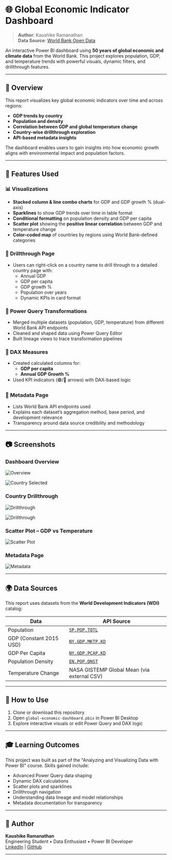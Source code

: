 # 🌐 Global Economic Indicator Dashboard

> **Author**: Kaushike Ramanathan  
> **Data Source**: [World Bank Open Data](https://databank.worldbank.org)

An interactive Power BI dashboard using **50 years of global economic and climate data** from the World Bank. This project explores population, GDP, and temperature trends with powerful visuals, dynamic filters, and drillthrough features.

---

## 📌 Overview

This report visualizes key global economic indicators over time and across regions:
- **GDP trends by country**
- **Population and density**
- **Correlation between GDP and global temperature change**
- **Country-wise drillthrough exploration**
- **API-based metadata insights**

The dashboard enables users to gain insights into how economic growth aligns with environmental impact and population factors.

---

## 🧰 Features Used

### 📊 **Visualizations**
- **Stacked column & line combo charts** for GDP and GDP growth % (dual-axis)
- **Sparklines** to show GDP trends over time in table format
- **Conditional formatting** on population density and GDP per capita
- **Scatter plot** showing the **positive linear correlation** between GDP and temperature change
- **Color-coded map** of countries by regions using World Bank-defined categories

### 🧭 **Drillthrough Page**
- Users can right-click on a country name to drill through to a detailed country page with:
  - Annual GDP
  - GDP per capita
  - GDP growth %
  - Population over years
  - Dynamic KPIs in card format

### 🔄 **Power Query Transformations**
- Merged multiple datasets (population, GDP, temperature) from different World Bank API endpoints
- Cleaned and shaped data using Power Query Editor
- Built lineage views to trace transformation pipelines

### 📐 **DAX Measures**
- Created calculated columns for:
  - **GDP per capita**
  - **Annual GDP Growth %**
- Used KPI indicators (🟢/🔴 arrows) with DAX-based logic

### 📁 **Metadata Page**
- Lists World Bank API endpoints used
- Explains each dataset’s aggregation method, base period, and development relevance
- Transparency around data source credibility and methodology

---

## 📷 Screenshots

### Dashboard Overview
![Overview](screenshots/dashboard_overview.png)

![Country Selected](screenshots/single-country-selected.png)

### Country Drillthrough
![Drillthrough](screenshots/drillthrough_step1.png)

![Drillthrough](screenshots/country_drillthrough.png)

### Scatter Plot – GDP vs Temperature
![Scatter Plot](screenshots/scatterplot_correlation.png)

### Metadata Page
![Metadata](screenshots/metadata.png)

---

## 🌍 Data Sources

This report uses datasets from the **World Development Indicators (WDI)** catalog:

| Data | API Source |
|------|-------------|
| Population | [`SP.POP.TOTL`](https://api.worldbank.org/v2/en/indicator/SP.POP.TOTL) |
| GDP (Constant 2015 USD) | [`NY.GDP.MKTP.KD`](https://api.worldbank.org/v2/en/indicator/NY.GDP.MKTP.KD) |
| GDP Per Capita | [`NY.GDP.PCAP.KD`](https://api.worldbank.org/v2/en/indicator/NY.GDP.PCAP.KD) |
| Population Density | [`EN.POP.DNST`](https://api.worldbank.org/v2/en/indicator/EN.POP.DNST) |
| Temperature Change | NASA GISTEMP Global Mean (via external CSV) |

---

## 🚀 How to Use

1. Clone or download this repository
2. Open `global-economic-dashboard.pbix` in Power BI Desktop
3. Explore interactive visuals or edit Power Query and DAX logic

---

## 🎓 Learning Outcomes

This project was built as part of the "Analyzing and Visualizing Data with Power BI" course. Skills gained include:

- Advanced Power Query data shaping
- Dynamic DAX calculations
- Scatter plots and sparklines
- Drillthrough navigation
- Understanding data lineage and model relationships
- Metadata documentation for transparency

---

## 📌 Author

**Kaushike Ramanathan**  
Engineering Student • Data Enthusiast • Power BI Developer  
[LinkedIn](https://linkedin.com/in/yourprofile) | [GitHub](https://github.com/yourusername)

---

